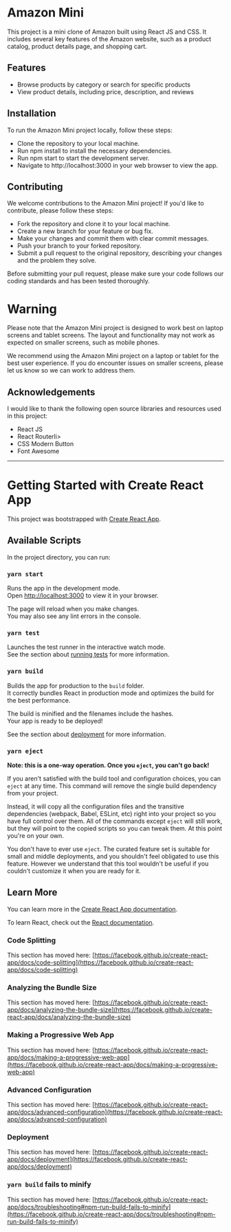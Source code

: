 <h1>Amazon Mini</h1>
<p>This project is a mini clone of Amazon built using React JS and CSS. It includes several key features of the Amazon website, such as a product catalog, product details page, and shopping cart.</p>

<h2>Features</h2>

<ul>
  <li>Browse products by category or search for specific products</li>
  <li>View product details, including price, description, and reviews</li>
</ul>

<h2>Installation</h2>
<p>To run the Amazon Mini project locally, follow these steps:</p>
<ul>
  <li>Clone the repository to your local machine.</li>
  <li>Run npm install to install the necessary dependencies.</li>
  <li>Run npm start to start the development server.</li>
  <li>Navigate to http://localhost:3000 in your web browser to view the app.</li>
</ul>

<h2>Contributing</h2>
<p>We welcome contributions to the Amazon Mini project! If you'd like to contribute, please follow these steps:</p>

<ul>
  <li>Fork the repository and clone it to your local machine.</li>
  <li>Create a new branch for your feature or bug fix.</li>
  <li>Make your changes and commit them with clear commit messages.</li>
  <li>Push your branch to your forked repository.</li>
  <li>Submit a pull request to the original repository, describing your changes and the problem they solve.</li>
</ul>

<p>Before submitting your pull request, please make sure your code follows our coding standards and has been tested thoroughly.</p>

<h1>Warning</h1>
<p>Please note that the Amazon Mini project is designed to work best on laptop screens and tablet screens. The layout and functionality may not work as expected on smaller screens, such as mobile phones.

We recommend using the Amazon Mini project on a laptop or tablet for the best user experience. If you do encounter issues on smaller screens, please let us know so we can work to address them.</p>

<h2>Acknowledgements</h2>

<p>I would like to thank the following open source libraries and resources used in this project:</p>

<ul>
  <li>React JS</li>
  <li>React Routerli>
  <li>CSS Modern Button</li>
  <li>Font Awesome</li>
</ul>

<hr>

# Getting Started with Create React App

This project was bootstrapped with [Create React App](https://github.com/facebook/create-react-app).

## Available Scripts

In the project directory, you can run:

### `yarn start`

Runs the app in the development mode.\
Open [http://localhost:3000](http://localhost:3000) to view it in your browser.

The page will reload when you make changes.\
You may also see any lint errors in the console.

### `yarn test`

Launches the test runner in the interactive watch mode.\
See the section about [running tests](https://facebook.github.io/create-react-app/docs/running-tests) for more information.

### `yarn build`

Builds the app for production to the `build` folder.\
It correctly bundles React in production mode and optimizes the build for the best performance.

The build is minified and the filenames include the hashes.\
Your app is ready to be deployed!

See the section about [deployment](https://facebook.github.io/create-react-app/docs/deployment) for more information.

### `yarn eject`

**Note: this is a one-way operation. Once you `eject`, you can't go back!**

If you aren't satisfied with the build tool and configuration choices, you can `eject` at any time. This command will remove the single build dependency from your project.

Instead, it will copy all the configuration files and the transitive dependencies (webpack, Babel, ESLint, etc) right into your project so you have full control over them. All of the commands except `eject` will still work, but they will point to the copied scripts so you can tweak them. At this point you're on your own.

You don't have to ever use `eject`. The curated feature set is suitable for small and middle deployments, and you shouldn't feel obligated to use this feature. However we understand that this tool wouldn't be useful if you couldn't customize it when you are ready for it.

## Learn More

You can learn more in the [Create React App documentation](https://facebook.github.io/create-react-app/docs/getting-started).

To learn React, check out the [React documentation](https://reactjs.org/).

### Code Splitting

This section has moved here: [https://facebook.github.io/create-react-app/docs/code-splitting](https://facebook.github.io/create-react-app/docs/code-splitting)

### Analyzing the Bundle Size

This section has moved here: [https://facebook.github.io/create-react-app/docs/analyzing-the-bundle-size](https://facebook.github.io/create-react-app/docs/analyzing-the-bundle-size)

### Making a Progressive Web App

This section has moved here: [https://facebook.github.io/create-react-app/docs/making-a-progressive-web-app](https://facebook.github.io/create-react-app/docs/making-a-progressive-web-app)

### Advanced Configuration

This section has moved here: [https://facebook.github.io/create-react-app/docs/advanced-configuration](https://facebook.github.io/create-react-app/docs/advanced-configuration)

### Deployment

This section has moved here: [https://facebook.github.io/create-react-app/docs/deployment](https://facebook.github.io/create-react-app/docs/deployment)

### `yarn build` fails to minify

This section has moved here: [https://facebook.github.io/create-react-app/docs/troubleshooting#npm-run-build-fails-to-minify](https://facebook.github.io/create-react-app/docs/troubleshooting#npm-run-build-fails-to-minify)
